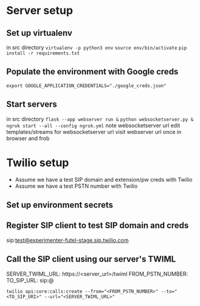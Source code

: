# Server setup

## Set up virtualenv

in src directory
`virtualenv -p python3 env`
`source env/bin/activate`
`pip install -r requirements.txt`

## Populate the environment with Google creds

`export GOOGLE_APPLICATION_CREDENTIALS="./google_creds.json"`

## Start servers

in src directory
`flask --app webserver run &`
`python websocketserver.py &`
`ngrok start --all --config ngrok.yml`
note websocketserver url
edit templates/streams for websocketserver url
visit webserver url once in browser and frob

# Twilio setup

- Assume we have a test SIP domain and extension/pw creds with Twilio
- Assume we have a test PSTN number with Twilio

## Set up environment secrets

## Register SIP client to test SIP domain and creds

sip:test@experimenter-futel-stage.sip.twilio.com

## Call the SIP client using our server's TWIML

SERVER_TWIML_URL: https://<server_url>/twiml
FROM_PSTN_NUMBER: <Twilio test PSTN number>
TO_SIP_URL: sip:<extension>@<Twilio SIP domain>

`twilio api:core:calls:create --from="<FROM_PSTN_NUMBER>" --to="<TO_SIP_URI>" --url="<SERVER_TWIML_URL>"`
